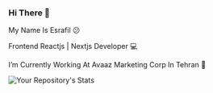 ### Hi There 👋

My Name Is Esrafil :confused:

Frontend Reactjs | Nextjs Developer 💻

I’m Currently Working At Avaaz Marketing Corp In Tehran 🏢

![Your Repository's Stats](https://github-readme-stats.vercel.app/api?username=esrafilelahi&show_icons=true)


<!--
**EsrafilElahi/esrafilelahi** is a ✨ _special_ ✨ repository because its `README.md` (this file) appears on your GitHub profile.

Here are some ideas to get you started:

- 🔭 I’m currently working on ...
- 🌱 I’m currently learning ...
- 👯 I’m looking to collaborate on ...
- 🤔 I’m looking for help with ...
- 💬 Ask me about ...
- 📫 How to reach me: ...
- 😄 Pronouns: ...
- ⚡ Fun fact: ...
-->
